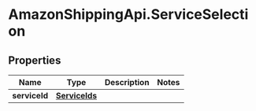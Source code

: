 # AmazonShippingApi.ServiceSelection

## Properties
Name | Type | Description | Notes
------------ | ------------- | ------------- | -------------
**serviceId** | [**ServiceIds**](ServiceIds.md) |  | 



